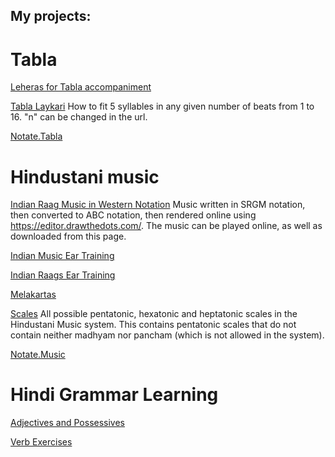 ## My projects:

# Tabla
[Leheras for Tabla accompaniment](music-notation/abc_leheras.html)

[Tabla Laykari](/tabla-laykari/?n=5&gaps)
How to fit 5 syllables in any given number of beats from 1 to 16. "n" can be changed in the url.

[Notate.Tabla](tabla-notation/README.html)


# Hindustani music
[Indian Raag Music in Western Notation](music-notation/compositions.html)
Music written in SRGM notation, then converted to ABC notation, then rendered online using https://editor.drawthedots.com/.
The music can be played online, as well as downloaded from this page.

[Indian Music Ear Training](ear-training/index.html)

[Indian Raags Ear Training](ear-training/phrases.html)

[Melakartas](music-notation/melakartas.html)

[Scales](music-notation/scales.html)
All possible pentatonic, hexatonic and heptatonic scales in the Hindustani Music system. 
This contains pentatonic scales that do not contain neither madhyam nor pancham (which is not allowed in the system).

[Notate.Music](music-notation/README.html)


# Hindi Grammar Learning
[Adjectives and Possessives](hindi/adjectives.html)

[Verb Exercises](hindi/verb-exercises.html)
